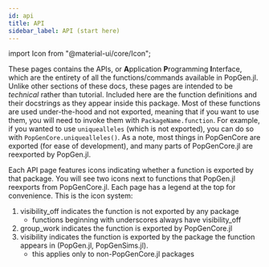 ```yaml
---
id: api
title: API
sidebar_label: API (start here)
---
```

import Icon from "@material-ui/core/Icon";

These pages contains the APIs, or **A**pplication **P**rogramming **I**nterface, which are the entirety of all the functions/commands available in PopGen.jl. Unlike other sections of these docs, these pages are intended to be *technical* rather than tutorial. Included here are the function definitions and their docstrings as they appear inside this package. Most of these functions are used under-the-hood and not exported, meaning that if you want to use them, you will need to invoke them with `PackageName.function`. For example, if you wanted to use `uniquealleles` (which is not exported), you can do so with `PopGenCore.uniquealleles()`. As a note, most things in PopGenCore are exported (for ease of development), and many parts of PopGenCore.jl are reexported by PopGen.jl.

Each API page features icons indicating whether a function is exported by that package. You will see two icons next to functions that PopGen.jl reexports from PopGenCore.jl.
Each page has a legend at the top for convenience. This is the icon system:
1. <Icon>visibility_off</Icon> indicates the function is not exported by any package
    - functions beginning with underscores always have <Icon>visibility_off</Icon>
3. <Icon>group_work</Icon> indicates the function is exported by PopGenCore.jl
4. <Icon>visibility</Icon> indicates the function is exported by the package the function appears in (PopGen.jl, PopGenSims.jl). 
    - this applies only to non-PopGenCore.jl packages

